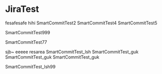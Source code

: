 # JiraTest


fesafesafe
hihi
SmartCommitTest2
SmartCommitTest4
SmartCommitTest5

SmartCommitTest999

SmartCommitTest77

sjb~
eeeee
resarea
SmartCommitTest_lsh
SmartCommitTest_guk
SmartCommitTest_guk
SmartCommitTest_guk

SmartCommitTest_lsh99


